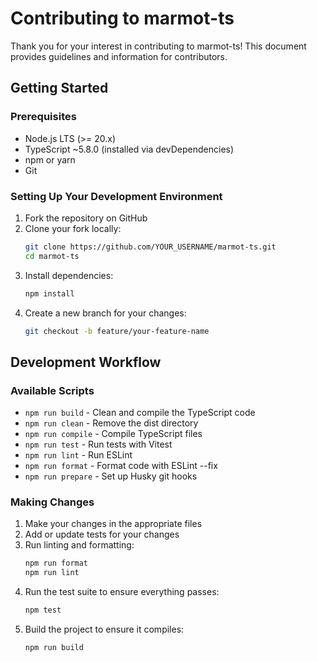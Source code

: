 # Contributing to marmot-ts

Thank you for your interest in contributing to marmot-ts! This document provides guidelines and information for contributors.

## Getting Started

### Prerequisites

- Node.js LTS (>= 20.x)
- TypeScript ~5.8.0 (installed via devDependencies)
- npm or yarn
- Git

### Setting Up Your Development Environment

1. Fork the repository on GitHub
2. Clone your fork locally:
   ```bash
   git clone https://github.com/YOUR_USERNAME/marmot-ts.git
   cd marmot-ts
   ```
3. Install dependencies:
   ```bash
   npm install
   ```
4. Create a new branch for your changes:
   ```bash
   git checkout -b feature/your-feature-name
   ```

## Development Workflow

### Available Scripts

- `npm run build` - Clean and compile the TypeScript code
- `npm run clean` - Remove the dist directory
- `npm run compile` - Compile TypeScript files
- `npm run test` - Run tests with Vitest
- `npm run lint` - Run ESLint
- `npm run format` - Format code with ESLint --fix
- `npm run prepare` - Set up Husky git hooks

### Making Changes

1. Make your changes in the appropriate files
2. Add or update tests for your changes
3. Run linting and formatting:
   ```bash
   npm run format
   npm run lint
   ```
4. Run the test suite to ensure everything passes:
   ```bash
   npm test
   ```
5. Build the project to ensure it compiles:
   ```bash
   npm run build
   ```
